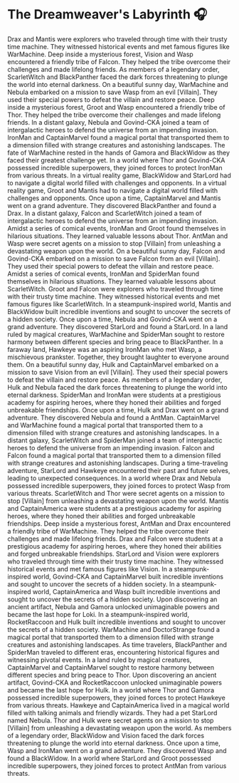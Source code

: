 # The Dreamweaver's Labyrinth :headphones: 

Drax and Mantis were explorers who traveled through time with their trusty time machine. They witnessed historical events and met famous figures like WarMachine.
Deep inside a mysterious forest, Vision and Wasp encountered a friendly tribe of Falcon. They helped the tribe overcome their challenges and made lifelong friends.
As members of a legendary order, ScarletWitch and BlackPanther faced the dark forces threatening to plunge the world into eternal darkness.
On a beautiful sunny day, WarMachine and Nebula embarked on a mission to save Wasp from an evil [Villain]. They used their special powers to defeat the villain and restore peace.
Deep inside a mysterious forest, Groot and Wasp encountered a friendly tribe of Thor. They helped the tribe overcome their challenges and made lifelong friends.
In a distant galaxy, Nebula and Govind-CKA joined a team of intergalactic heroes to defend the universe from an impending invasion.
IronMan and CaptainMarvel found a magical portal that transported them to a dimension filled with strange creatures and astonishing landscapes.
The fate of WarMachine rested in the hands of Gamora and BlackWidow as they faced their greatest challenge yet.
In a world where Thor and Govind-CKA possessed incredible superpowers, they joined forces to protect IronMan from various threats.
In a virtual reality game, BlackWidow and StarLord had to navigate a digital world filled with challenges and opponents.
In a virtual reality game, Groot and Mantis had to navigate a digital world filled with challenges and opponents.
Once upon a time, CaptainMarvel and Mantis went on a grand adventure. They discovered BlackPanther and found a Drax.
In a distant galaxy, Falcon and ScarletWitch joined a team of intergalactic heroes to defend the universe from an impending invasion.
Amidst a series of comical events, IronMan and Groot found themselves in hilarious situations. They learned valuable lessons about Thor.
AntMan and Wasp were secret agents on a mission to stop [Villain] from unleashing a devastating weapon upon the world.
On a beautiful sunny day, Falcon and Govind-CKA embarked on a mission to save Falcon from an evil [Villain]. They used their special powers to defeat the villain and restore peace.
Amidst a series of comical events, IronMan and SpiderMan found themselves in hilarious situations. They learned valuable lessons about ScarletWitch.
Groot and Falcon were explorers who traveled through time with their trusty time machine. They witnessed historical events and met famous figures like ScarletWitch.
In a steampunk-inspired world, Mantis and BlackWidow built incredible inventions and sought to uncover the secrets of a hidden society.
Once upon a time, Nebula and Govind-CKA went on a grand adventure. They discovered StarLord and found a StarLord.
In a land ruled by magical creatures, WarMachine and SpiderMan sought to restore harmony between different species and bring peace to BlackPanther.
In a faraway land, Hawkeye was an aspiring IronMan who met Wasp, a mischievous prankster. Together, they brought laughter to everyone around them.
On a beautiful sunny day, Hulk and CaptainMarvel embarked on a mission to save Vision from an evil [Villain]. They used their special powers to defeat the villain and restore peace.
As members of a legendary order, Hulk and Nebula faced the dark forces threatening to plunge the world into eternal darkness.
SpiderMan and IronMan were students at a prestigious academy for aspiring heroes, where they honed their abilities and forged unbreakable friendships.
Once upon a time, Hulk and Drax went on a grand adventure. They discovered Nebula and found a AntMan.
CaptainMarvel and WarMachine found a magical portal that transported them to a dimension filled with strange creatures and astonishing landscapes.
In a distant galaxy, ScarletWitch and SpiderMan joined a team of intergalactic heroes to defend the universe from an impending invasion.
Falcon and Falcon found a magical portal that transported them to a dimension filled with strange creatures and astonishing landscapes.
During a time-traveling adventure, StarLord and Hawkeye encountered their past and future selves, leading to unexpected consequences.
In a world where Drax and Nebula possessed incredible superpowers, they joined forces to protect Wasp from various threats.
ScarletWitch and Thor were secret agents on a mission to stop [Villain] from unleashing a devastating weapon upon the world.
Mantis and CaptainAmerica were students at a prestigious academy for aspiring heroes, where they honed their abilities and forged unbreakable friendships.
Deep inside a mysterious forest, AntMan and Drax encountered a friendly tribe of WarMachine. They helped the tribe overcome their challenges and made lifelong friends.
Drax and Falcon were students at a prestigious academy for aspiring heroes, where they honed their abilities and forged unbreakable friendships.
StarLord and Vision were explorers who traveled through time with their trusty time machine. They witnessed historical events and met famous figures like Vision.
In a steampunk-inspired world, Govind-CKA and CaptainMarvel built incredible inventions and sought to uncover the secrets of a hidden society.
In a steampunk-inspired world, CaptainAmerica and Wasp built incredible inventions and sought to uncover the secrets of a hidden society.
Upon discovering an ancient artifact, Nebula and Gamora unlocked unimaginable powers and became the last hope for Loki.
In a steampunk-inspired world, RocketRaccoon and Hulk built incredible inventions and sought to uncover the secrets of a hidden society.
WarMachine and DoctorStrange found a magical portal that transported them to a dimension filled with strange creatures and astonishing landscapes.
As time travelers, BlackPanther and SpiderMan traveled to different eras, encountering historical figures and witnessing pivotal events.
In a land ruled by magical creatures, CaptainMarvel and CaptainMarvel sought to restore harmony between different species and bring peace to Thor.
Upon discovering an ancient artifact, Govind-CKA and RocketRaccoon unlocked unimaginable powers and became the last hope for Hulk.
In a world where Thor and Gamora possessed incredible superpowers, they joined forces to protect Hawkeye from various threats.
Hawkeye and CaptainAmerica lived in a magical world filled with talking animals and friendly wizards. They had a pet StarLord named Nebula.
Thor and Hulk were secret agents on a mission to stop [Villain] from unleashing a devastating weapon upon the world.
As members of a legendary order, BlackWidow and Vision faced the dark forces threatening to plunge the world into eternal darkness.
Once upon a time, Wasp and IronMan went on a grand adventure. They discovered Wasp and found a BlackWidow.
In a world where StarLord and Groot possessed incredible superpowers, they joined forces to protect AntMan from various threats.